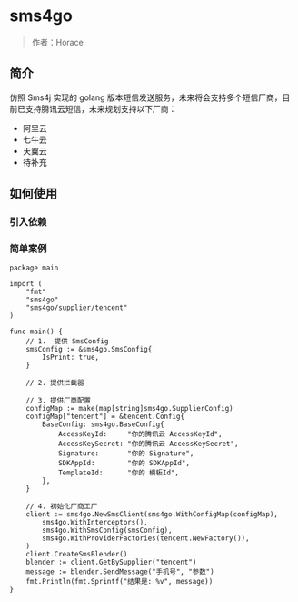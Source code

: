 # sms4go
> 作者：Horace

## 简介
仿照 Sms4j 实现的 golang 版本短信发送服务，未来将会支持多个短信厂商，目前已支持腾讯云短信，未来规划支持以下厂商：
- 阿里云
- 七牛云
- 天翼云
- 待补充

## 如何使用
### 引入依赖

### 简单案例
```golang
package main

import (
	"fmt"
	"sms4go"
	"sms4go/supplier/tencent"
)

func main() {
	// 1.  提供 SmsConfig
	smsConfig := &sms4go.SmsConfig{
		IsPrint: true,
	}

	// 2. 提供拦截器

	// 3. 提供厂商配置
	configMap := make(map[string]sms4go.SupplierConfig)
	configMap["tencent"] = &tencent.Config{
		BaseConfig: sms4go.BaseConfig{
			AccessKeyId:     "你的腾讯云 AccessKeyId",
			AccessKeySecret: "你的腾讯云 AccessKeySecret",
			Signature:       "你的 Signature",
			SDKAppId:        "你的 SDKAppId",
			TemplateId:      "你的 模板Id",
		},
	}

	// 4. 初始化厂商工厂
	client := sms4go.NewSmsClient(sms4go.WithConfigMap(configMap),
		sms4go.WithInterceptors(),
		sms4go.WithSmsConfig(smsConfig),
		sms4go.WithProviderFactories(tencent.NewFactory()),
	)
	client.CreateSmsBlender()
	blender := client.GetBySupplier("tencent")
	message := blender.SendMessage("手机号", "参数")
	fmt.Println(fmt.Sprintf("结果是: %v", message))
}
```